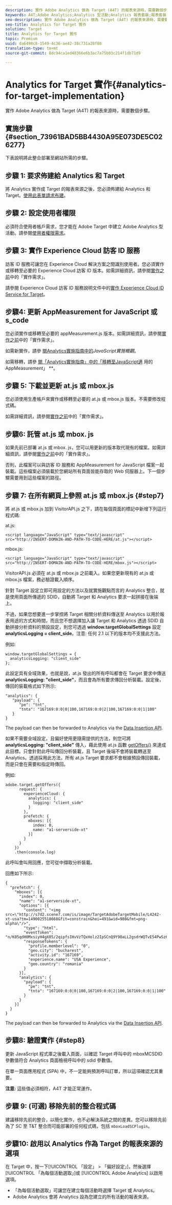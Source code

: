```yaml
---
description: 實作 Adobe Analytics 做為 Target (A4T) 的報表來源時，需要數個步驟。
keywords: A4T;Adobe Analytics;Analytics 型活動;Analytics 報表套裝;報表套裝;Analytics Target 整合;設定報表套裝
seo-description: 實作 Adobe Analytics 做為 Target (A4T) 的報表來源時，需要數個步驟。
seo-title: Analytics for Target 實作
solution: Target
title: Analytics for Target 實作
topic: Premium
uuid: da6498c8-1549-4c36-ae42-38c731a28f08
translation-type: tm+mt
source-git-commit: 8dc94ca1ed48366e6b3ac7a75b03c214f1db71d9

---
```



# Analytics for Target 實作{#analytics-for-target-implementation}

實作 Adobe Analytics 做為 Target (A4T) 的報表來源時，需要數個步驟。

## 實施步驟 {#section_73961BAD5BB4430A95E073DE5C026277}

下表說明將此整合部署至網站所需的步驟。

## 步驟 1: 要求佈建給 Analytics 和 Target

將 Analytics 實作成 Target 的報表來源之後，您必須佈建給 Analytics 和 Target。[使用此表單請求布建](http://www.adobe.com/go/audiences)。

## 步驟 2: 設定使用者權限

必須符合使用者帳戶需求，您才能在 Adobe Target 中建立 Adobe Analytics 型活動。請參閱[使用者權限需求](/help/c-integrating-target-with-mac/a4t/account-reqs.md)。

## 步驟 3: 實作 Experience Cloud 訪客 ID 服務

訪客 ID 服務可讓您在 Experience Cloud 解決方案之間識別使用者。您必須實作或移轉至必要的 Experience Cloud 訪客 ID 版本。如需詳細資訊，請參閱[實作之前](/help/c-integrating-target-with-mac/a4t/before-implement.md)中的「實作需求」。

請參閱 Experience Cloud 訪客 ID 服務說明文件中的[實作 Experience Cloud ID Service for Target](https://docs.adobe.com/content/help/en/id-service/using/implementation-guides/setup-target.html)。

## 步驟4: 更新 AppMeasurement for JavaScript 或 s_code

您必須實作或移轉至必要的 appMeasurement.js 版本。如需詳細資訊，請參閱[實作之前](/help/c-integrating-target-with-mac/a4t/before-implement.md)中的「實作需求」。

如需新實作，請參 [閱Analytics實施指南中的](https://docs.adobe.com/content/help/en/analytics/implementation/javascript-implementation/javascript-implementation-overview.html)*JavaScript實施概觀*。

如需移轉，請參 [閱「Analytics實施指南」中的「移轉至JavaScript適](https://docs.adobe.com/content/help/en/analytics/implementation/javascript-implementation/appmeasurement-js/appmeasure-mjs-migrate.html) 用的AppMeasurement」 **。

## 步驟 5: 下載並更新 at.js 或 mbox.js

您必須使用生產帳戶來實作或移轉至必要的 at.js 或 mbox.js 版本。不需要修改程式碼。

如需詳細資訊，請參閱[實作之前](/help/c-integrating-target-with-mac/a4t/before-implement.md)中的「實作需求」。

## 步驟6: 託管 at.js 或 mbox. js

如果先前已部署 at.js 或 mbox. js，您可以用更新的版本取代現有的檔案。如需詳細資訊，請參閱[實作之前](/help/c-integrating-target-with-mac/a4t/before-implement.md)中的「實作需求」。

否則，此檔案可以與訪客 ID 服務和 AppMeasurement for JavaScript 檔案一起裝載。這些檔案必須裝載於您網站所有頁面皆能存取的 Web 伺服器上。下一個步驟需要用到這些檔案的路徑。

## 步驟 7: 在所有網頁上參照 at.js 或 mbox.js {#step7}

將 at.js 或 mbox.js 加到 VisitorAPI.js 之下，請在每個頁面的標記中新增下列這行程式碼:

at.js:

```
<script language="JavaScript" type="text/javascript"
src="http://INSERT-DOMAIN-AND-PATH-TO-CODE-HERE/at.js"></script>
```

mbox.js:

```
<script language="JavaScript" type="text/javascript"
src="http://INSERT-DOMAIN-AND-PATH-TO-CODE-HERE/mbox.js"></script>
```

VisitorAPI.js 必須在 at.js 或 mbox.js 之前載入。如果您更新現有的 at.js 或 mbox.js 檔案，務必驗證載入順序。

針對 Target 設定立即可用設定的方法以及就實施觀點而言的 Analytics 整合，就是使用頁面所傳遞的 SDID，自動將 Target 和 Analytics 要求一起拼接在後端上。

不過，如果您想要進一步掌控將 Target 相關分析資料傳送至 Analytics 以用於報表用途的方式和時間，而且您不想選擇加入讓 Target 和 Analytics 透過 SDID 自動拼接分析資料的預設設定，則您可透過 **window.targetGlobalSettings** 設定 **analyticsLogging = client_side**。注意: 任何 2.1 以下的版本均不支援此方法。

例如:

```
window.targetGlobalSettings = {
  analyticsLogging: "client_side"
};
```

此設定具有全域效果，也就是說，at.js 發出的所有呼叫都會在 Target 要求中傳送 **analyticsLogging: "client_side"**，而且會為所有要求傳回分析裝載。設定後，傳回的裝載格式如下所示:

```
"analytics": {
   "payload": {
      "pe": "tnt",
      "tnta": "167169:0:0|0|100,167169:0:0|2|100,167169:0:0|1|100"
   }
}
```

The payload can then be forwarded to Analytics via the [Data Insertion API](https://helpx.adobe.com/analytics/kb/data-insertion-api-post-method-adobe-analytics.html).

如果不需要全域設定，且偏好使用更隨需提供的方法，則您可將 **analyticsLogging: "client_side"** 傳入，藉此使用 at.js 函數 [getOffers()](/help/c-implementing-target/c-implementing-target-for-client-side-web/adobe-target-getoffers-atjs-2.md) 來達成此目標。只會針對此呼叫傳回分析裝載，且 Target 後端不會將裝載轉送至 Analytics。透過採用此方法，所有 at.js Target 要求都不會根據預設傳回裝載，而是只會在需要和指定時傳回。

例如:

```
adobe.target.getOffers({
      request: {
        experienceCloud: {
          analytics: {
            logging: "client_side"
          }
        },
        prefetch: {
          mboxes: [{
            index: 0,
            name: "a1-serverside-xt"
          }]
        }
      }
    })
    .then(console.log)
```

此呼叫會叫用回應，您可從中擷取分析裝載。

回應如下所示:

```
{
  "prefetch": {
    "mboxes": [{
      "index": 0,
      "name": "a1-serverside-xt",
      "options": [{
        "content": "<img src=\"http://s7d2.scene7.com/is/image/TargetAdobeTargetMobile/L4242-xt-usa?tm=1490025518668&fit=constrain&hei=491&wid=980&fmt=png-alpha\"/>",
        "type": "html",
        "eventToken": "n/K05qdH0MxsiyH4gX05/2qipfsIHvVzTQxHolz2IpSCnQ9Y9OaLL2gsdrWQTvE54PwSz67rmXWmSnkXpSSS2Q==",
        "responseTokens": {
          "profile.memberlevel": "0",
          "geo.city": "bucharest",
          "activity.id": "167169",
          "experience.name": "USA Experience",
          "geo.country": "romania"
        }
      }],
      "analytics": {
        "payload": {
          "pe": "tnt",
          "tnta": "167169:0:0|0|100,167169:0:0|2|100,167169:0:0|1|100"
        }
      }
    }]
  }
}
```

The payload can then be forwarded to Analytics via the [Data Insertion API](https://helpx.adobe.com/analytics/kb/data-insertion-api-post-method-adobe-analytics.html).

## 步驟8: 驗證實作 {#step8}

更新 JavaScript 程式庫之後載入頁面，以確認 Target 呼叫中的 mboxMCSDID 參數值符合 Analytics 頁面檢視呼叫中的 sdid 參數值。

在單一頁面應用程式 (SPA) 中，不一定能夠預測呼叫訂單，所以這項確認尤其重要。

**注意:** 這些值必須相符，A4T 才能正常運作。

## 步驟 9: (可選) 移除先前的整合程式碼

建議移除先前的整合，以簡化實作，也不必解決系統之間的差異。您可以移除先前為了 SC 至 T&amp;T 整合而可能部署的任何程式碼，包括 `mboxLoadSCPlugin`。

## 步驟10: 啟用以 Analytics 作為 Target 的報表來源的選項

在 Target 中，按一下[!UICONTROL 「設定」 &gt; 「偏好設定」]，然後選擇[!UICONTROL 「為每個活動選取」]或 [!UICONTROL Adobe Analytics] 以啟用選項。

* 「為每個活動選取」可讓您在建立每個活動時選擇 Target 或 Analytics。
* Adobe Analytics 會將 Analytics 設為您建立的所有活動的報表來源。

